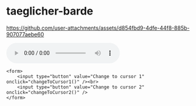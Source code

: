 # taeglicher-barde


https://github.com/user-attachments/assets/d854fbd9-4dfe-44f8-885b-907077aebe60

<audio src="/audio1.mov" controls preload></audio>

<html>
<head>
    <script type="text/javascript">
        function changeToCursor1(){
            document.body.style.cursor="url('staff1.cur'),url('staff1.cur'), default";
        }
        function changeToCursor2(){
            document.body.style.cursor="url('staff2.cur'),url('staff2.cur'), default";
        }
    </script>
</head>

<body>

    <form>
        <input type="button" value="Change to cursor 1" onclick="changeToCursor1()" /><br>
        <input type="button" value="Change to cursor 2" onclick="changeToCursor2()" />
    </form>
</body>
